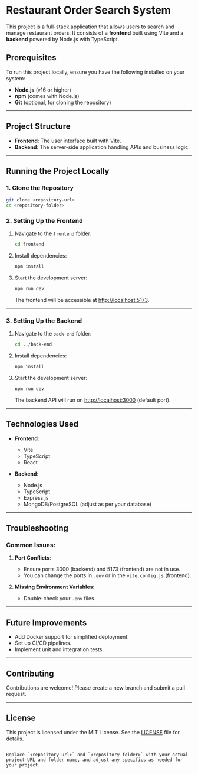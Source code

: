 
# Restaurant Order Search System

This project is a full-stack application that allows users to search and manage restaurant orders. It consists of a **frontend** built using Vite and a **backend** powered by Node.js with TypeScript.

## Prerequisites

To run this project locally, ensure you have the following installed on your system:

- **Node.js** (v16 or higher)
- **npm** (comes with Node.js)
- **Git** (optional, for cloning the repository)

---

## Project Structure

- **Frontend**: The user interface built with Vite.
- **Backend**: The server-side application handling APIs and business logic.

---

## Running the Project Locally

### 1. Clone the Repository

```bash
git clone <repository-url>
cd <repository-folder>
```

### 2. Setting Up the Frontend

1. Navigate to the `frontend` folder:

   ```bash
   cd frontend
   ```

2. Install dependencies:

   ```bash
   npm install
   ```

3. Start the development server:

   ```bash
   npm run dev
   ```

   The frontend will be accessible at [http://localhost:5173](http://localhost:5173).

---

### 3. Setting Up the Backend

1. Navigate to the `back-end` folder:

   ```bash
   cd ../back-end
   ```

2. Install dependencies:

   ```bash
   npm install
   ```

3. Start the development server:

   ```bash
   npm run dev
   ```

   The backend API will run on [http://localhost:3000](http://localhost:3000) (default port).


---
## Technologies Used

- **Frontend**:
  - Vite
  - TypeScript
  - React

- **Backend**:
  - Node.js
  - TypeScript
  - Express.js
  - MongoDB/PostgreSQL (adjust as per your database)

---

## Troubleshooting

### Common Issues:

1. **Port Conflicts**:
   - Ensure ports 3000 (backend) and 5173 (frontend) are not in use.
   - You can change the ports in `.env` or in the `vite.config.js` (frontend).

2. **Missing Environment Variables**:
   - Double-check your `.env` files.

---

## Future Improvements

- Add Docker support for simplified deployment.
- Set up CI/CD pipelines.
- Implement unit and integration tests.

---

## Contributing

Contributions are welcome! Please create a new branch and submit a pull request.

---

## License

This project is licensed under the MIT License. See the [LICENSE](LICENSE) file for details.
```

Replace `<repository-url>` and `<repository-folder>` with your actual project URL and folder name, and adjust any specifics as needed for your project.
